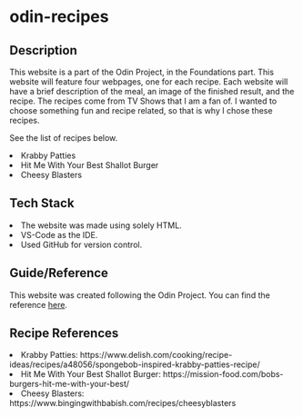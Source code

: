 # odin-recipes

## Description
This website is a part of the Odin Project, in the Foundations part. This website will feature four webpages, one for each recipe. Each website will have a brief description of the meal, an image of the finished result, and the recipe. The recipes come from TV Shows that I am a fan of. I wanted to choose something fun and recipe related, so that is why I chose these recipes. 

See the list of recipes below.
<li>Krabby Patties</li>
<li>Hit Me With Your Best Shallot Burger</li>
<li>Cheesy Blasters</li>

## Tech Stack
<li>The website was made using solely HTML.</li>
<li>VS-Code as the IDE.</li>
<li>Used GitHub for version control.</li>

## Guide/Reference
This website was created following the Odin Project.
You can find the reference [here](https://www.theodinproject.com/lessons/foundations-recipes).

## Recipe References
<li>Krabby Patties: https://www.delish.com/cooking/recipe-ideas/recipes/a48056/spongebob-inspired-krabby-patties-recipe/</li>
<li>Hit Me With Your Best Shallot Burger: https://mission-food.com/bobs-burgers-hit-me-with-your-best/</li>
<li>Cheesy Blasters: https://www.bingingwithbabish.com/recipes/cheesyblasters</li>